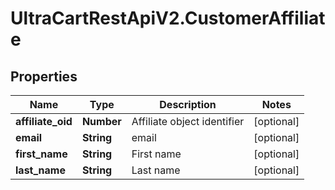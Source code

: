 # UltraCartRestApiV2.CustomerAffiliate

## Properties

Name | Type | Description | Notes
------------ | ------------- | ------------- | -------------
**affiliate_oid** | **Number** | Affiliate object identifier | [optional] 
**email** | **String** | email | [optional] 
**first_name** | **String** | First name | [optional] 
**last_name** | **String** | Last name | [optional] 


